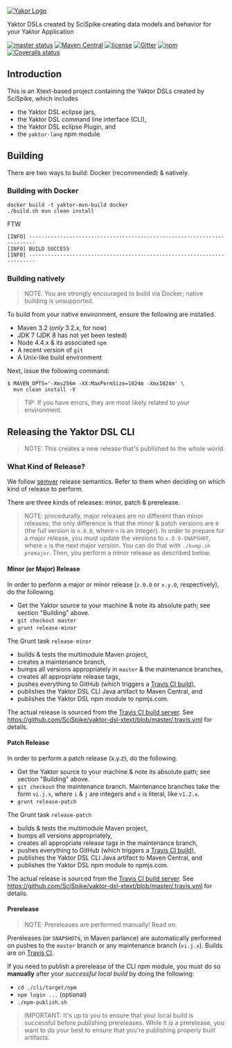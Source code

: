 [![Yakor Logo](yaktor.io/pics/yaktor-logo.png)](https://github.com/Scispike/yaktor)

Yaktor DSLs created by SciSpike creating data models and behavior for your Yaktor Application

[![master status](https://img.shields.io/travis/SciSpike/yaktor-dsl-xtext/master.svg?maxAge=3600)](https://travis-ci.org/SciSpike/yaktor-dsl-xtext)
[![Maven Central](https://img.shields.io/maven-central/v/io.yaktor/xtext-dsl-cli.svg?maxAge=3600)](http://search.maven.org/#search%7Cga%7C1%7Ca%3A%22xtext-dsl-cli%22)
[![license](https://img.shields.io/github/license/SciSpike/yaktor-dsl-xtext.svg?maxAge=3600)](https://github.com/SciSpike/yaktor-dsl-xtext/blob/master/LICENSE)
[![Gitter](https://img.shields.io/gitter/room/SciSpike/yaktor.svg?maxAge=3600)](https://gitter.im/SciSpike/yaktor)
[![npm](https://img.shields.io/npm/v/yaktor-lang.svg?maxAge=3600)](https://www.npmjs.com/package/yaktor-lang)
[![Coveralls status](https://img.shields.io/coveralls/SciSpike/yaktor-dsl-xtext/master.svg?maxAge=2592000)](https://coveralls.io/github/SciSpike/yaktor-dsl-xtext?branch=master)

## Introduction

This is an Xtext-based project containing the Yaktor DSLs created by SciSpike, which includes
* the Yaktor DSL eclipse jars,
* the Yaktor DSL command line interface (CLI),
* the Yaktor DSL eclipse Plugin, and
* the `yaktor-lang` npm module.

## Building

There are two ways to build:  Docker (recommended) & natively.

### Building with Docker

```
docker build -t yaktor-mvn-build docker
./build.sh mvn clean install
```

FTW

```
[INFO] ------------------------------------------------------------------------
[INFO] BUILD SUCCESS
[INFO] ------------------------------------------------------------------------
```

### Building natively

> NOTE: You are strongly encouraged to build via Docker; native building is unsupported.

To build from your native environment, ensure the following are installed.

* Maven 3.2 (*only* 3.2.x, for now)
* JDK 7 (JDK 8 has not yet been tested)
* Node 4.4.x & its associated `npm`
* A recent version of `git`
* A Unix-like build environment

Next, issue the following command:
```
$ MAVEN_OPTS='-Xms256m -XX:MaxPermSize=1024m -Xmx1024m' \
  mvn clean install -V
```
> TIP: If you have errors, they are most likely related to your environment.

## Releasing the Yaktor DSL CLI

> NOTE: This creates a new release that's published to the whole world.

### What Kind of Release?
We follow [semver](https://www.semver.org) release semantics.  Refer to them when deciding on which kind of release to perform.

There are three kinds of releases: minor, patch & prerelease.

> NOTE: procedurally, major releases are no different than minor releases; the only difference is that
the minor & patch versions are `0` (the full version is `n.0.0`, where `n` is an integer).  In order to prepare for a major release, you must
update the versions to `x.0.0-SNAPSHOT`, where `x` is the next major version.  You can do that with `./bump.sh premajor`.
Then, you perform a minor release as described below.

#### Minor (or Major) Release

In order to perform a major or minor release (`z.0.0` or `x.y.0`, respectively), do the following.
* Get the Yaktor source to your machine & note its absolute path; see section "Building" above.
* `git checkout master`
* `grunt release-minor`

The Grunt task `release-minor`
* builds & tests the multimodule Maven project,
* creates a maintenance branch,
* bumps all versions appropriately in `master` & the maintenance branches,
* creates all appropriate release tags,
* pushes everything to GitHub (which triggers a [Travis CI build](https://travis-ci.org/SciSpike/yaktor-dsl-xtext/builds)),
* publishes the Yaktor DSL CLI Java artifact to Maven Central, and
* publishes the Yaktor DSL npm module to npmjs.com.

The actual release is sourced from the [Travis CI build server](https://travis-ci.org/SciSpike/yaktor-dsl-xtext).
See https://github.com/SciSpike/yaktor-dsl-xtext/blob/master/.travis.yml for details.

#### Patch Release

In order to perform a patch release (x.y.z), do the following.
* Get the Yaktor source to your machine & note its absolute path; see section "Building" above.
* `git checkout` the maintenance branch.  Maintenance branches take the form `vi.j.x`, where `i` & `j` are integers and `x` is literal, like `v1.2.x`.
* `grunt release-patch`

The Grunt task `release-patch`
* builds & tests the multimodule Maven project,
* bumps all versions appropriately,
* creates all appropriate release tags in the maintenance branch,
* pushes everything to GitHub (which triggers a [Travis CI build](https://travis-ci.org/SciSpike/yaktor-dsl-xtext/builds)),
* publishes the Yaktor DSL CLI Java artifact to Maven Central, and
* publishes the Yaktor DSL npm module to npmjs.com.

The actual release is sourced from the [Travis CI build server](https://travis-ci.org/SciSpike/yaktor-dsl-xtext).
See https://github.com/SciSpike/yaktor-dsl-xtext/blob/master/.travis.yml for details.

#### Prerelease

> NOTE: Prereleases are performed manually! Read on.

Prereleases (or `SNAPSHOT`s, in Maven parlance) are automatically performed on pushes to the `master` branch or any maintenance branch (`vi.j.x`).
Builds are on [Travis CI](https://travis-ci.org/SciSpike/yaktor-dsl-xtext/builds).

If you need to publish a prerelease of the CLI npm module, you must do so **manually** after your *successful local build* by doing the following:
* `cd ./cli/target/npm`
* `npm login ...` (optional)
* `./npm-publish.sh`

> IMPORTANT: It's up to you to ensure that your local build is successful before publishing prereleases.
While it *is* a prerelease, you want to do your best to ensure that you're publishing properly built artifacts.
